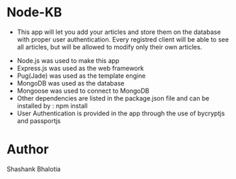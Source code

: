 # Node-KB

* This app will let you add your articles and store them on the database with proper user authentication. Every registred client will be able to see all articles, but will be allowed to modify only their own articles.

- Node.js was used to make this app
- Express.js was used as the web framework
- Pug(Jade) was used as the template engine
- MongoDB was used as the database
- Mongoose was used to connect to MongoDB
- Other dependencies are listed in the package.json file and can be installed by : npm install
- User Authentication is provided in the app through the use of bycryptjs and passportjs

# Author
Shashank Bhalotia
